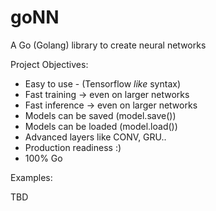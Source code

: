 # goNN

A Go (Golang) library to create neural networks

Project Objectives:

* Easy to use - (Tensorflow *like* syntax)
* Fast training -> even on larger networks
* Fast inference -> even on larger networks
* Models can be saved (model.save())
* Models can be loaded (model.load())
* Advanced layers like CONV, GRU..
* Production readiness :)
* 100% Go

Examples:

TBD
